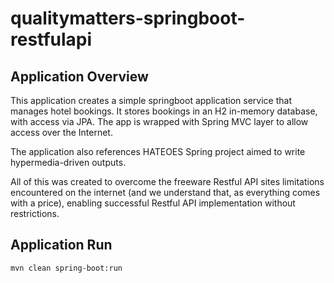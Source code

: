 # qualitymatters-springboot-restfulapi

## Application Overview
This application creates a simple springboot application service that manages hotel bookings.  It stores bookings in an H2 in-memory database, with access via JPA.  The app is wrapped with Spring MVC layer to allow access over the Internet.

The application also references HATEOES Spring project aimed to write hypermedia-driven outputs.

All of this was created to overcome the freeware Restful API sites limitations encountered on the internet (and we understand that, as everything comes with a price), enabling successful Restful API implementation without restrictions.

## Application Run

```terminal
mvn clean spring-boot:run
```




